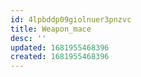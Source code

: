 ```yaml
---
id: 4lpbddp09giolnuer3pnzvc
title: Weapon_mace
desc: ''
updated: 1681955468396
created: 1681955468396
---
```

